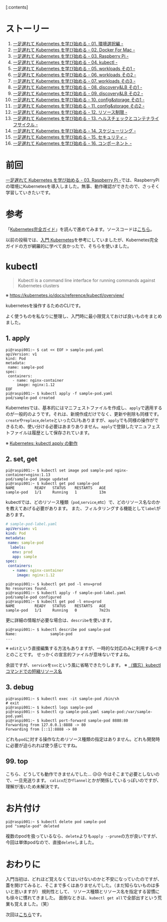 <!-- 
title: 一足遅れて Kubernetes を学び始める - 04. kubectl -
date: 2019-05-02T00:00:00+09:00
draft: false
description: description
image: 
icon: 😎
-->

[:contents]

# ストーリー
1. [一足遅れて Kubernetes を学び始める - 01. 環境選択編 -](BASE_URL/blog/contents/start_the_learning_kubernetes_01)
1. [一足遅れて Kubernetes を学び始める - 02. Docker For Mac -](BASE_URL/blog/contents/start_the_learning_kubernetes_02)
1. [一足遅れて Kubernetes を学び始める - 03. Raspberry Pi -](BASE_URL/blog/contents/start_the_learning_kubernetes_03)
1. [一足遅れて Kubernetes を学び始める - 04. kubectl -](BASE_URL/blog/contents/start_the_learning_kubernetes_04)
1. [一足遅れて Kubernetes を学び始める - 05. workloads その1 -](BASE_URL/blog/contents/start_the_learning_kubernetes_05)
1. [一足遅れて Kubernetes を学び始める - 06. workloads その2 -](BASE_URL/blog/contents/start_the_learning_kubernetes_06)
1. [一足遅れて Kubernetes を学び始める - 07. workloads その3 -](BASE_URL/blog/contents/start_the_learning_kubernetes_07)
1. [一足遅れて Kubernetes を学び始める - 08. discovery&LB その1 -](BASE_URL/blog/contents/start_the_learning_kubernetes_08)
1. [一足遅れて Kubernetes を学び始める - 09. discovery&LB その2 -](BASE_URL/blog/contents/start_the_learning_kubernetes_09)
1. [一足遅れて Kubernetes を学び始める - 10. config&storage その1 -](BASE_URL/blog/contents/start_the_learning_kubernetes_10)
1. [一足遅れて Kubernetes を学び始める - 11. config&storage その2 -](BASE_URL/blog/contents/start_the_learning_kubernetes_11)
1. [一足遅れて Kubernetes を学び始める - 12. リソース制限 -](BASE_URL/blog/contents/start_the_learning_kubernetes_12)
1. [一足遅れて Kubernetes を学び始める - 13. ヘルスチェックとコンテナライフサイクル -](BASE_URL/blog/contents/start_the_learning_kubernetes_13)
1. [一足遅れて Kubernetes を学び始める - 14. スケジューリング -](BASE_URL/blog/contents/start_the_learning_kubernetes_14)
1. [一足遅れて Kubernetes を学び始める - 15. セキュリティ -](BASE_URL/blog/contents/start_the_learning_kubernetes_15)
1. [一足遅れて Kubernetes を学び始める - 16. コンポーネント -](BASE_URL/blog/contents/start_the_learning_kubernetes_16)

# 前回
[一足遅れて Kubernetes を学び始める - 03. Raspberry Pi -](BASE_URL/blog/contents/start_the_learning_kubernetes_03)では、RaspberryPiの環境にKubernetesを導入しました。無事、動作確認ができたので、さっそく学習していきたいです。

# 参考
「[Kubernetes完全ガイド](https://www.amazon.co.jp/Kubernetes%E5%AE%8C%E5%85%A8%E3%82%AC%E3%82%A4%E3%83%89-impress-top-gear-%E9%9D%92%E5%B1%B1/dp/4295004804/)」を読んで進めてみます。ソースコードは[こちら](https://github.com/MasayaAoyama/kubernetes-perfect-guide)。

以前の投稿では、[入門 Kubernetes](https://www.amazon.co.jp/%E5%85%A5%E9%96%80-Kubernetes-Kelsey-Hightower/dp/4873118409/)を参考にしていましたが、Kubernetes完全ガイドの方が網羅的に学べて良かったで、そちらを使いました。

# kubectl

> Kubectl is a command line interface for running commands against Kubernetes clusters

※ https://kubernetes.io/docs/reference/kubectl/overview/

kubernetesを操作するためのCLIです。

よく使うものを私なりに整理し、入門時に最小限覚えておけば良いものをまとめました。

## 1. apply

```shell
pi@raspi001:~ $ cat << EOF > sample-pod.yaml
apiVersion: v1
kind: Pod
metadata:
 name: sample-pod
spec:
 containers:
   - name: nginx-container
     image: nginx:1.12
EOF
pi@raspi001:~ $ kubectl apply -f sample-pod.yaml
pod/sample-pod created
```

Kubernetesでは、基本的にはマニフェストファイルを作成し、`apply`で適用するのが一般的のようです。それは、新規作成だけでなく、更新や削除も同様です。`create`や`replace`,`delete`といったCLIもありますが、`apply`でも同様の操作ができるため、使い分ける必要はあまりありません。`apply`で登録したマニュフェストファイルは履歴として保存されています。

※ [Kubernetes: kubectl apply の動作](https://qiita.com/tkusumi/items/0bf5417c865ef716b221)

## 2. set, get

```shell
pi@raspi001:~ $ kubectl set image pod sample-pod nginx-container=nginx:1.13
pod/sample-pod image updated
pi@raspi001:~ $ kubectl get pod sample-pod
NAME         READY   STATUS    RESTARTS   AGE
sample-pod   1/1     Running   1          13m
```

kubectlでは、どのリソース種類（`pod`,`service`,etc）で、どのリソース名なのかを教えてあげる必要があります。
また、フィルタリングする機能として`label`があります。

```yaml
# sample-pod-label.yaml
apiVersion: v1
kind: Pod
metadata:
 name: sample-pod
  labels:
   env: prod
   app: sample
spec:
 containers:
   - name: nginx-container
     image: nginx:1.12
```

```shell
pi@raspi001:~ $ kubectl get pod -l env=prod
No resources found.
pi@raspi001:~ $ kubectl apply -f sample-pod-label.yaml
pod/sample-pod configured
pi@raspi001:~ $ kubectl get pod -l env=prod
NAME         READY   STATUS    RESTARTS   AGE
sample-pod   1/1     Running   0          7m23s
```

更に詳細の情報が必要な場合は、`describe`を使います。

```shell
pi@raspi001:~ $ kubectl describe pod sample-pod
Name:               sample-pod
...
```

※ `edit`という直接編集する方法もありますが、一時的な対応のみに利用するべきとのことです。
せっかくの宣言的ファイルが意味ないですよね。

余談ですが、`service`を`svc`という風に省略できたりします。
※ [（備忘）kubectl コマンドでの短縮リソース名](https://qiita.com/nagase/items/3b8f905f432abba15b5a)

## 3. debug

```shell
pi@raspi001:~ $ kubectl exec -it sample-pod /bin/sh
# exit
pi@raspi001:~ $ kubectl logs sample-pod
pi@raspi001:~ $ kubectl cp sample-pod.yaml sample-pod:/var/sample-pod.yaml
pi@raspi001:~ $ kubectl port-forward sample-pod 8888:80
Forwarding from 127.0.0.1:8888 -> 80
Forwarding from [::1]:8888 -> 80
```

どれも`pod`に対する操作なためリソース種類の指定はありません。どれも開発時に必要が迫られれば使う感じですね。

## 99. top
こちら、どうしても動作できませんでした... 😥😥
今はそこまで必要としないので、一旦見送ります。
`calico`だか`flannel`とかが関係しているっぽいのですが、理解が浅いため未解決です。

# お片付け

```shell
pi@raspi001:~ $ kubectl delete pod sample-pod
pod "sample-pod" deleted
```

複数のpodを扱っているなら、`delete`よりも`apply --prune`の方が良いですが、今回は単体podなので、直接`delete`しました。

# おわりに
入門当初は、どれほど覚えなくてはいけないのかと不安になっていたのですが、
蓋を開けてみると、そこまで多くはありませんでした。（まだ知らないものは多いと思いますが）
規則性として、 リソース種類とリソース名を指定する習慣にも徐々に慣れてきました。
面倒なときは、`kubectl get all`で全部出すという荒業も覚えました。（笑）

次回は[こちら](BASE_URL/blog/contents/start_the_learning_kubernetes_05)です。
